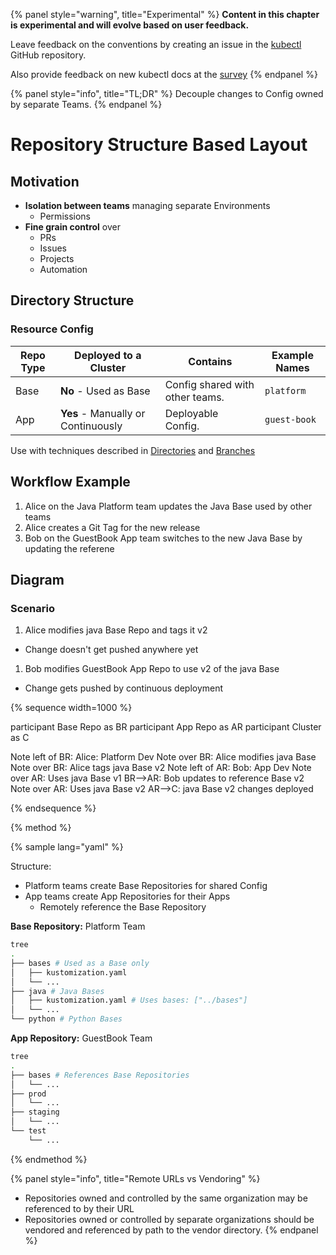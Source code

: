 {% panel style="warning", title="Experimental" %}
**Content in this chapter is experimental and will evolve based on user feedback.**

Leave feedback on the conventions by creating an issue in the [kubectl](https://github.com/kubernetes/kubectl/issues)
GitHub repository.

Also provide feedback on new kubectl docs at the [survey](https://www.surveymonkey.com/r/JH35X82)
{% endpanel %}


{% panel style="info", title="TL;DR" %}
Decouple changes to Config owned by separate Teams.
{% endpanel %}

# Repository Structure Based Layout

## Motivation

- **Isolation between teams** managing separate Environments
  - Permissions
- **Fine grain control** over
  - PRs
  - Issues
  - Projects
  - Automation

## Directory Structure

### Resource Config

| Repo Type       | Deployed to a Cluster              | Contains | Example Names |
|-----------------|------------------------------------|----------|---------------|
| Base            | **No** - Used as Base              | Config shared with other teams. | `platform` |
| App             | **Yes** - Manually or Continuously | Deployable Config. | `guest-book` |

Use with techniques described in [Directories](structure_directories.md) and [Branches](structure_branches.md)

## Workflow Example

1. Alice on the Java Platform team updates the Java Base used by other teams
1. Alice creates a Git Tag for the new release
1. Bob on the GuestBook App team switches to the new Java Base by updating the referene

## Diagram

### Scenario

1. Alice modifies java Base Repo and tags it v2
  - Change doesn't get pushed anywhere yet
1. Bob modifies GuestBook App Repo to use v2 of the java Base
  - Change gets pushed by continuous deployment

{% sequence width=1000 %}

participant Base Repo as BR
participant App Repo as AR
participant Cluster as C

Note left of BR: Alice: Platform Dev
Note over BR: Alice modifies java Base
Note over BR: Alice tags java Base v2
Note left of AR: Bob: App Dev
Note over AR: Uses java Base v1
BR-->AR: Bob updates to reference Base v2
Note over AR: Uses java Base v2
AR-->C: java Base v2 changes deployed

{% endsequence %}


{% method %}

{% sample lang="yaml" %}

Structure:

- Platform teams create Base Repositories for shared Config
- App teams create App Repositories for their Apps
  - Remotely reference the Base Repository

**Base Repository:** Platform Team

```bash
tree
.
├── bases # Used as a Base only
│   ├── kustomization.yaml
│   └── ...
├── java # Java Bases
│   ├── kustomization.yaml # Uses bases: ["../bases"]
│   └── ...
└── python # Python Bases
```

**App Repository:** GuestBook Team

```bash
tree
.
├── bases # References Base Repositories
│   └── ...
├── prod
│   └── ...
├── staging
│   └── ...
└── test
    └── ...
```

{% endmethod %}

{% panel style="info", title="Remote URLs vs Vendoring" %}
- Repositories owned and controlled by the same organization may be referenced to by their URL
- Repositories owned or controlled by separate organizations should be vendored and referenced
  by path to the vendor directory.
{% endpanel %}

